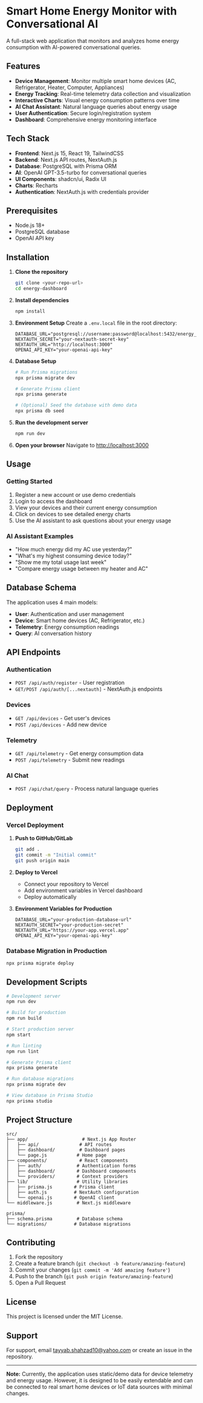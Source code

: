 # Smart Home Energy Monitor with Conversational AI

A full-stack web application that monitors and analyzes home energy consumption with AI-powered conversational queries.

## Features

- **Device Management**: Monitor multiple smart home devices (AC, Refrigerator, Heater, Computer, Appliances)
- **Energy Tracking**: Real-time telemetry data collection and visualization
- **Interactive Charts**: Visual energy consumption patterns over time
- **AI Chat Assistant**: Natural language queries about energy usage
- **User Authentication**: Secure login/registration system
- **Dashboard**: Comprehensive energy monitoring interface

## Tech Stack

- **Frontend**: Next.js 15, React 19, TailwindCSS
- **Backend**: Next.js API routes, NextAuth.js
- **Database**: PostgreSQL with Prisma ORM
- **AI**: OpenAI GPT-3.5-turbo for conversational queries
- **UI Components**: shadcn/ui, Radix UI
- **Charts**: Recharts
- **Authentication**: NextAuth.js with credentials provider

## Prerequisites

- Node.js 18+ 
- PostgreSQL database
- OpenAI API key

## Installation

1. **Clone the repository**
   ```bash
   git clone <your-repo-url>
   cd energy-dashboard
   ```

2. **Install dependencies**
   ```bash
   npm install
   ```

3. **Environment Setup**
   Create a `.env.local` file in the root directory:
   ```env
   DATABASE_URL="postgresql://username:password@localhost:5432/energy_monitor"
   NEXTAUTH_SECRET="your-nextauth-secret-key"
   NEXTAUTH_URL="http://localhost:3000"
   OPENAI_API_KEY="your-openai-api-key"
   ```

4. **Database Setup**
   ```bash
   # Run Prisma migrations
   npx prisma migrate dev
   
   # Generate Prisma client
   npx prisma generate
   
   # (Optional) Seed the database with demo data
   npx prisma db seed
   ```

5. **Run the development server**
   ```bash
   npm run dev
   ```

6. **Open your browser**
   Navigate to [http://localhost:3000](http://localhost:3000)

## Usage

### Getting Started
1. Register a new account or use demo credentials
2. Login to access the dashboard
3. View your devices and their current energy consumption
4. Click on devices to see detailed energy charts
5. Use the AI assistant to ask questions about your energy usage

### AI Assistant Examples
- "How much energy did my AC use yesterday?"
- "What's my highest consuming device today?"
- "Show me my total usage last week"
- "Compare energy usage between my heater and AC"

## Database Schema

The application uses 4 main models:

- **User**: Authentication and user management
- **Device**: Smart home devices (AC, Refrigerator, etc.)
- **Telemetry**: Energy consumption readings
- **Query**: AI conversation history

## API Endpoints

### Authentication
- `POST /api/auth/register` - User registration
- `GET/POST /api/auth/[...nextauth]` - NextAuth.js endpoints

### Devices
- `GET /api/devices` - Get user's devices
- `POST /api/devices` - Add new device

### Telemetry
- `GET /api/telemetry` - Get energy consumption data
- `POST /api/telemetry` - Submit new readings

### AI Chat
- `POST /api/chat/query` - Process natural language queries

## Deployment

### Vercel Deployment

1. **Push to GitHub/GitLab**
   ```bash
   git add .
   git commit -m "Initial commit"
   git push origin main
   ```

2. **Deploy to Vercel**
   - Connect your repository to Vercel
   - Add environment variables in Vercel dashboard
   - Deploy automatically

3. **Environment Variables for Production**
   ```env
   DATABASE_URL="your-production-database-url"
   NEXTAUTH_SECRET="your-production-secret"
   NEXTAUTH_URL="https://your-app.vercel.app"
   OPENAI_API_KEY="your-openai-api-key"
   ```

### Database Migration in Production
```bash
npx prisma migrate deploy
```

## Development Scripts

```bash
# Development server
npm run dev

# Build for production
npm run build

# Start production server
npm start

# Run linting
npm run lint

# Generate Prisma client
npx prisma generate

# Run database migrations
npx prisma migrate dev

# View database in Prisma Studio
npx prisma studio
```

## Project Structure

```
src/
├── app/                    # Next.js App Router
│   ├── api/               # API routes
│   ├── dashboard/         # Dashboard pages
│   └── page.js           # Home page
├── components/            # React components
│   ├── auth/             # Authentication forms
│   ├── dashboard/        # Dashboard components
│   └── providers/        # Context providers
├── lib/                  # Utility libraries
│   ├── prisma.js        # Prisma client
│   ├── auth.js          # NextAuth configuration
│   └── openai.js        # OpenAI client
└── middleware.js         # Next.js middleware

prisma/
├── schema.prisma         # Database schema
└── migrations/          # Database migrations
```

## Contributing

1. Fork the repository
2. Create a feature branch (`git checkout -b feature/amazing-feature`)
3. Commit your changes (`git commit -m 'Add amazing feature'`)
4. Push to the branch (`git push origin feature/amazing-feature`)
5. Open a Pull Request

## License

This project is licensed under the MIT License.

## Support

For support, email tayyab.shahzad10@yahoo.com or create an issue in the repository.

---

**Note:**
Currently, the application uses static/demo data for device telemetry and energy usage. However, it is designed to be easily extendable and can be connected to real smart home devices or IoT data sources with minimal changes.
